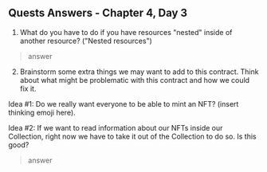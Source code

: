 ## Quests Answers - Chapter 4, Day 3

1. What do you have to do if you have resources "nested" inside of another resource? ("Nested resources")
> answer

2. Brainstorm some extra things we may want to add to this contract. Think about what might be problematic with this contract and how we could fix it.

Idea #1: Do we really want everyone to be able to mint an NFT? (insert thinking emoji here). 

Idea #2: If we want to read information about our NFTs inside our Collection, right now we have to take it out of the Collection to do so. Is this good?

> answer

